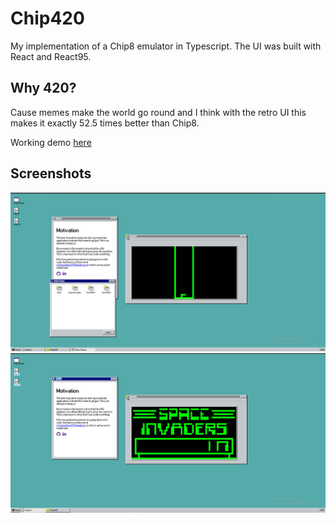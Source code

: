 # Chip420 
My implementation of a Chip8 emulator in Typescript. The UI was built with React and React95.

## Why 420?
Cause memes make the world go round and I think with the retro UI this makes it exactly 52.5 times better than Chip8. 

Working demo [here](https://obscure-meadow-66386.herokuapp.com/)

## Screenshots
![Proof1](https://github.com/liewrichmond/Chip420/blob/main/images/emulatorProof.PNG)
![Proof2](https://github.com/liewrichmond/Chip420/blob/main/images/emulatorProof1.PNG)
